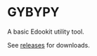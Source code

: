 # GYBYPY
A basic Edookit utility tool. 

See [releases](https://github.com/cahaj/gybypy/releases) for downloads.